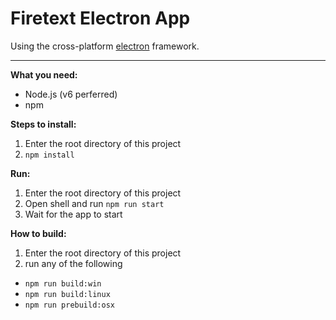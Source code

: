 Firetext Electron App
================
Using the cross-platform [electron](https://electron.atom.io/) framework.

__________________________________________________________
**What you need:**
- Node.js (v6 perferred)
- npm

**Steps to install:**
1. Enter the root directory of this project
2. ```npm install```

**Run:**
1. Enter the root directory of this project
2. Open shell and run ```npm run start```
3. Wait for the app to start

**How to build:**
1. Enter the root directory of this project
2. run any of the following
  - ```npm run build:win```
  - ```npm run build:linux```
  - ```npm run prebuild:osx```